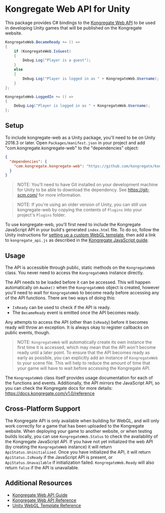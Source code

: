 # Kongregate Web API for Unity

This package provides C# bindings to the [Kongregate Web API](https://docs.kongregate.com/v1.0/reference) to be used in developing Unity games that will be published on the Kongregate website.

```c#
KongregateWeb.BecameReady += () =>
{
    if (KongregateWeb.IsGuest)
    {
        Debug.Log("Player is a guest");
    }
    else
    {
        Debug.Log("Player is logged in as " + KongregateWeb.Username);
    }
};

KongregateWeb.LoggedIn += () =>
{
    Debug.Log("Player is logged in as " + KongregateWeb.Username);
};
```

## Setup

To include kongregate-web as a Unity package, you'll need to be on Unity 2018.3 or later. Open `Packages/manifest.json` in your project and add "com.kongregate.kongregate-web" to the "dependencies" object:

```json
{
  "dependencies": {
    "com.kongregate.kongregate-web": "https://github.com/kongregate/kongregate-web.git"
  }
}
```

> NOTE: You'll need to have Git installed on your development machine for Unity to be able to download the dependency. See https://git-scm.com/ for more information.

> NOTE: If you're using an older version of Unity, you can still use kongregate-web by copying the contents of `Plugins` into your project's `Plugins` folder.

To use kongregate-web, you'll first need to include the Kongregate JavaScript API in your build's generated `index.html` file. To do so, follow the Unity instructions for [setting up a custom WebGL template](https://docs.unity3d.com/Manual/webgl-templates.html), then add a link to `kongregate_api.js` as described in the [Kongregate JavaScript guide](https://docs.kongregate.com/docs/javascript-api#section-loading-the-api).

## Usage

The API is accessible through public, static methods on the `KongregateWeb` class. You never need to access the `KongregateWeb` instance directly.

The API needs to be loaded before it can be accessed. This will happen automatically on `Awake()` when the `KongregateWeb` object is created, however you'll need to wait for `KongregateWeb` to become ready before accessing any of the API functions. There are two ways of doing this:

* `IsReady` can be used to check if the API is ready.
* The `BecameReady` event is emitted once the API becomes ready.

Any attempts to access the API (other than `IsReady`) before it becomes ready will throw an exception. It is always okay to register callbacks on public events, though.

> NOTE: `KongregateWeb` will automatically create its own instance the first time it is accessed, which may mean that the API won't become ready until a later point. To ensure that the API becomes ready as early as possible, you can explicitly add an instance of `KongregateWeb` to your scene file. This will help to reduce the amount of time that your game will have to wait before accessing the Kongregate API.

The `KongregateWeb` class itself provides usage documentation for each of the functions and events. Additionally, the API mirrors the JavaScript API, so you can check the Kongregate docs for more details: https://docs.kongregate.com/v1.0/reference

## Cross-Platform Support

The Kongregate API is only available when building for WebGL, and will only work correctly for a game that has been uploaded to the Kongregate website. When deploying your game to another website, or when testing builds locally, you can use `KongregateWeb.Status` to check the availability of the Kongregate JavaScript API. If you have not yet initialized the web API (by creating the `KongregateWeb` instance) it will return `ApiStatus.Uninitialized`. Once you have initialized the API, it will return `ApiStatus.IsReady` if the JavaScript API is present, or `ApiStatus.Unavailable` if initialization failed. `KongregateWeb.Ready` will also return `false` if the API is unavailable.

## Additional Resources

* [Kongregate Web API Guide](https://docs.kongregate.com/docs/javascript-api)
* [Kongregate Web API Reference](https://docs.kongregate.com/v1.0/reference)
* [Unity WebGL Template Reference](https://docs.unity3d.com/Manual/webgl-templates.html)
